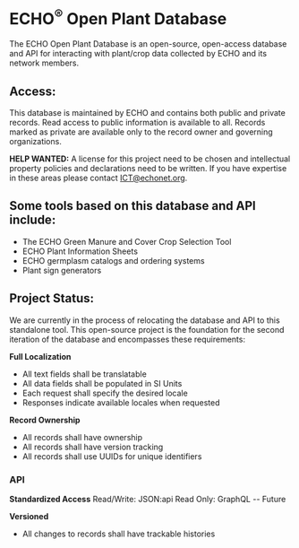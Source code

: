 ECHO<sup>®</sup> Open Plant Database
========================

The ECHO Open Plant Database is an open-source, open-access database and API for interacting with plant/crop data collected by ECHO and its network members.

Access:
-------
This database is maintained by ECHO and contains both public and private records. Read access to public information is available to all. Records marked as private are available only to the record owner and governing organizations.

**HELP WANTED:** A license for this project need to be chosen and intellectual property policies and declarations need to be written. If you have expertise in these areas please contact ICT@echonet.org.


Some tools based on this database and API include:
--------------------------------------------------
- The ECHO Green Manure and Cover Crop Selection Tool
- ECHO Plant Information Sheets
- ECHO germplasm catalogs and ordering systems
- Plant sign generators


Project Status:
---------------
We are currently in the process of relocating the database and API to this standalone tool. This open-source project is the foundation for the second iteration of the database and encompasses these requirements:

**Full Localization**
- All text fields shall be translatable
- All data fields shall be populated in SI Units
- Each request shall specify the desired locale
- Responses indicate available locales when requested

**Record Ownership**
- All records shall have ownership
- All records shall have version tracking
- All records shall use UUIDs for unique identifiers

### API

**Standardized Access**
Read/Write: JSON:api
Read Only: GraphQL -- Future

**Versioned**
- All changes to records shall have trackable histories

